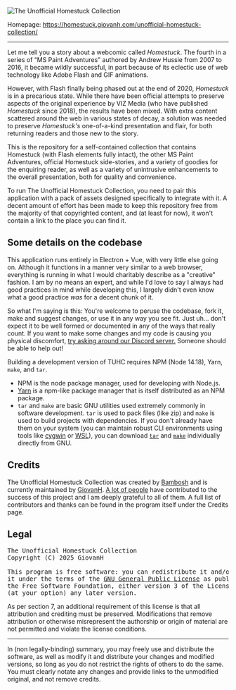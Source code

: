 ![The Unofficial Homestuck Collection](src/assets/collection_logo.png)

Homepage: <https://homestuck.giovanh.com/unofficial-homestuck-collection/>

---

Let me tell you a story about a webcomic called *Homestuck*. The fourth in a series of “MS Paint Adventures” authored by Andrew Hussie from 2007 to 2016, it became wildly successful, in part because of its eclectic use of web technology like Adobe Flash and GIF animations.

However, with Flash finally being phased out at the end of 2020, *Homestuck* is in a precarious state. While there have been official attempts to preserve aspects of the original experience by VIZ Media (who have published *Homestuck* since 2018), the results have been mixed. With extra content scattered around the web in various states of decay, a solution was needed to preserve *Homestuck's* one-of-a-kind presentation and flair, for both returning readers and those new to the story.

This is the repository for a self-contained collection that contains Homestuck (with Flash elements fully intact), the other MS Paint Adventures, official Homestuck side-stories, and a variety of goodies for the enquiring reader, as well as a variety of unintrusive enhancements to the overall presentation, both for quality and convenience.

To run The Unofficial Homestuck Collection, you need to pair this application with a pack of assets designed specifically to integrate with it. A decent amount of effort has been made to keep this repository free from the majority of that copyrighted content, and (at least for now), it won't contain a link to the place you can find it.

## Some details on the codebase

This application runs entirely in Electron + Vue, with very little else going on. Although it functions in a manner very similar to a web browser, everything is running in what I would charitably describe as a "creative" fashion. I am by no means an expert, and while I'd love to say I always had good practices in mind while developing this, I largely didn't even know what a good practice *was* for a decent chunk of it.

So what I'm saying is this: You're welcome to peruse the codebase, fork it, make and suggest changes, or use it in any way you see fit. Just uh... don't expect it to be well formed or documented in any of the ways that really count. If you want to make some changes and my code is causing you physical discomfort, [try asking around our Discord server.](https://discord.gg/43QHASFC2X) Someone should be able to help out!

Building a development version of TUHC requires NPM (Node 14.18), Yarn, `make`, and `tar`.

- NPM is the node package manager, used for developing with Node.js.
- [Yarn](https://www.npmjs.com/package/yarn) is a npm-like package manager that is itself distributed as an NPM package.
- `tar` and `make` are basic GNU utilities used extremely commonly in software development. `tar` is used to pack files (like zip) and `make` is used to build projects with dependencies. If you don't already have them on your system (you can maintain robust CLI environments using tools like [cygwin](https://www.cygwin.com) or [WSL](https://docs.microsoft.com/en-us/windows/wsl/install)), you can download [`tar`](http://gnuwin32.sourceforge.net/packages/gtar.htm) and [`make`](https://www.gnu.org/software/make/) individually directly from GNU.

## Credits

The Unofficial Homestuck Collection was created by [Bambosh](https://bambosh.dev) and is currently maintained by [GiovanH](https://im.giovanh.com).
[A lot of people](https://github.com/GiovanH/unofficial-homestuck-collection/graphs/contributors) have contributed to the success of this project and I am deeply grateful to all of them. 
A full list of contributors and thanks can be found in the program itself under the Credits page.

## Legal

<pre>The Unofficial Homestuck Collection
Copyright (C) 2025 GiovanH

This program is free software: you can redistribute it and/or modify
it under the terms of the <a href="https://www.gnu.org/licenses">GNU General Public License</a> as published by
the Free Software Foundation, either version 3 of the License, or
(at your option) any later version.
</pre>

As per section 7, an additional requirement of this license is that all attribution and crediting must be preserved. Modifications that remove
attribution or otherwise misrepresent the authorship or origin of material
are not permitted and violate the license conditions. 

---

In (non legally-binding) summary, you may freely use and distribute the software, as well as modify it and distribute your changes and modified versions, so long as you do not restrict the rights of others to do the same. You must clearly notate any changes and provide links to the unmodified original, and not remove credits.
